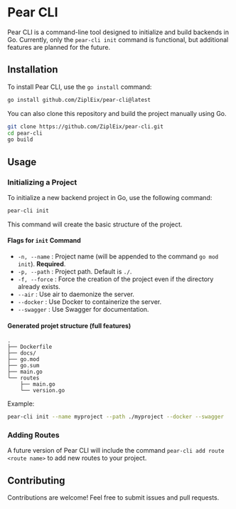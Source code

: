 # Pear CLI

Pear CLI is a command-line tool designed to initialize and build backends in Go. Currently, only the `pear-cli init` command is functional, but additional features are planned for the future.

## Installation

To install Pear CLI, use the `go install` command:

```sh
go install github.com/ZiplEix/pear-cli@latest
```

You can also clone this repository and build the project manually using Go.

```sh
git clone https://github.com/ZiplEix/pear-cli.git
cd pear-cli
go build
```

## Usage

### Initializing a Project

To initialize a new backend project in Go, use the following command:

```sh
pear-cli init
```

This command will create the basic structure of the project.

#### Flags for `init` Command

- `-n, --name` : Project name (will be appended to the command `go mod init`). **Required**.
- `-p, --path` : Project path. Default is `./`.
- `-f, --force` : Force the creation of the project even if the directory already exists.
- `--air` : Use air to daemonize the server.
- `--docker` : Use Docker to containerize the server.
- `--swagger` : Use Swagger for documentation.

#### Generated projet structure (full features)

```
.
├── Dockerfile
├── docs/
├── go.mod
├── go.sum
├── main.go
└── routes
    ├── main.go
    └── version.go
```

Example:

```sh
pear-cli init --name myproject --path ./myproject --docker --swagger
```

### Adding Routes

A future version of Pear CLI will include the command `pear-cli add route <route name>` to add new routes to your project.

## Contributing

Contributions are welcome! Feel free to submit issues and pull requests.
